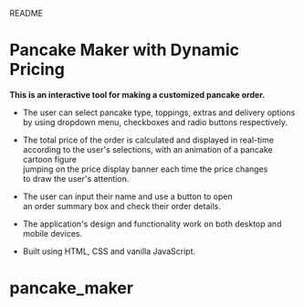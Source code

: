 README

# Pancake Maker with Dynamic Pricing

**This is an interactive tool for making a customized pancake order.**

- The user can select pancake type, toppings, extras and delivery options  
  by using dropdown menu, checkboxes and radio buttons respectively.

- The total price of the order is calculated and displayed in real-time  
  according to the user's selections, with an animation of a pancake cartoon figure  
  jumping on the price display banner each time the price changes  
  to draw the user's attention.

- The user can input their name and use a button to open  
  an order summary box and check their order details.

- The application's design and functionality work on both desktop and mobile devices.

- Built using HTML, CSS and vanilla JavaScript.

# pancake_maker
